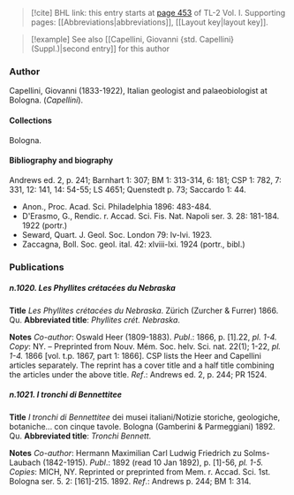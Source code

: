 > [!cite] BHL link: this entry starts at [page 453](https://www.biodiversitylibrary.org/item/103414#page/501/mode/1up) of TL-2 Vol. I.
> Supporting pages: [[Abbreviations|abbreviations]], [[Layout key|layout key]].

> [!example] See also [[Capellini, Giovanni {std. Capellini} (Suppl.)|second entry]] for this author

### Author

Capellini, Giovanni (1833-1922), Italian geologist and palaeobiologist at Bologna. (*Capellini*).

#### Collections

Bologna.

#### Bibliography and biography

Andrews ed. 2, p. 241; Barnhart 1: 307; BM 1: 313-314, 6: 181; CSP 1: 782, 7: 331, 12: 141, 14: 54-55; LS 4651; Quenstedt p. 73; Saccardo 1: 44.
- Anon., Proc. Acad. Sci. Philadelphia 1896: 483-484.
- D'Erasmo, G., Rendic. r. Accad. Sci. Fis. Nat. Napoli ser. 3. 28: 181-184. 1922 (portr.)
- Seward, Quart. J. Geol. Soc. London 79: lv-lvi. 1923.
- Zaccagna, Boll. Soc. geol. ital. 42: xlviii-lxi. 1924 (portr., bibl.)

### Publications

##### n.1020. Les Phyllites crétacées du Nebraska

**Title**
*Les Phyllites crétacées du Nebraska*. Zürich (Zurcher & Furrer) 1866. Qu.
**Abbreviated title**: *Phyllites crét. Nebraska*.

**Notes**
*Co-author*: Oswald Heer (1809-1883).
*Publ*.: 1866, p. \[1\].22, *pl. 1-4. Copy*: NY. – Preprinted from Nouv. Mém. Soc. helv. Sci. nat. 22(1); 1-22, *pl. 1-4.* 1866 \[vol. t.p. 1867, part 1: 1866\]. CSP lists the Heer and Capellini articles separately. The reprint has a cover title and a half title combining the articles under the above title.
*Ref*.: Andrews ed. 2, p. 244; PR 1524.

##### n.1021. I tronchi di Bennettitee

**Title**
*I tronchi di Bennettitee* dei musei italiani/Notizie storiche, geologiche, botaniche... con cinque tavole. Bologna (Gamberini & Parmeggiani) 1892. Qu.
**Abbreviated title**: *Tronchi Bennett.*

**Notes**
*Co-author*: Hermann Maximilian Carl Ludwig Friedrich zu Solms-Laubach (1842-1915).
*Publ*.: 1892 (read 10 Jan 1892), p. \[1\]-56, *pl. 1-5. Copies*: MICH, NY. Reprinted or preprinted from Mem. r. Accad. Sci. 1st. Bologna ser. 5. 2: \[161\]-215. 1892.
*Ref*.: Andrews p. 244; BM 1: 314.

